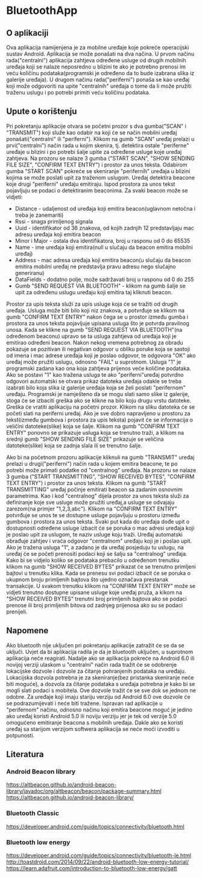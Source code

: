 # BluetoothApp

## O aplikaciji
Ova aplikacija namijenjena je za mobilne uređaje koje pokreće operacijski sustav Android.
Aplikacija se može ponašati na dva načina. U prvom načinu rada("centralni") aplikacija zahtjeva određene 
usluge od drugih mobilnih uređaja koji se nalaze neposredno u blizini te ako je potrebno prenosi im
veću količinu podataka(programski je određeno da to bude izabrana slika iz galerije uređaja). U drugom načinu rada("periferni") 
ponaša se kao uređaj koji može odgovoriti na upite "centralnih" uređaja o tome da li može pružiti traženu uslugu i po 
potrebi primiti veću količinu podataka.

## Upute o korištenju
Pri pokretanju aplikacije otvara se početni prozor s dva gumba("SCAN" i "TRANSMIT") koji služe kao odabir na koji će se način mobilni uređaj ponašati("centralni" ili "periferni"). Klikom na gumb "SCAN" uređaj prelazi u prvi("centralni") način rada u kojim skenira, tj. detektira ostale "periferne" uređaje u blizini i po potrebi šalje upite za određene usluge koje uređaj zahtjeva. Na prozoru se nalaze 3 gumba ("START SCAN", "SHOW SENDING FILE SIZE", "CONFIRM TEXT ENTRY") i prostor za unos teksta. Odabirom gumba "START SCAN" pokreće se skeniranje "perifernih" uređaja u blizini kojima se može poslati upit za traženom uslugom. Uređaj detektira beacone koje drugi "periferni" uređaju emitiraju. Ispod prostora za unos tekst pojavljuju se podaci o detektiranim beaconima. Za svaki beacon može se
vidjeti:
* Distance - udaljenost od uređaja koji emitira beacon(uglavnom netočna i treba je zanemariti)
* Rssi -  snaga primljenog signala
* Uuid - identifikator od 36 znakova, od kojih zadnjih 12 predstavljaju mac adresu uređaja koji emitira beacon
* Minor i Major - ostala dva identifikatora, broj u rasponu od 0 do 65535 
* Name - ime uređaja koji emitira(null u slučaju da beacon emitira mobilni uređaj)
* Address - mac adresa uređaja koji emitira beacon(u slučaju da beacon emitira mobilni uređaj ne predstavlja pravu adresu nego slučajno generiranu)
* DataFields - dodatno polje, može sadržavati broj u rasponu od 0 do 255      
* Gumb "SEND REQUEST VIA BLUETOOTH" - klikom na gumb šalje se upit za određenu uslugu uređaju koji emitira taj kliknuti beacon.

Prostor za upis teksta služi za upis usluge koja će se tražiti od drugih uređaja. Usluga može biti bilo koji niz znakova, a potvrđuje se klikom na gumb "CONFIRM TEXT ENTRY" nakon čega se u prostor između gumba i prostora za unos teksta pojavljuje upisana usluga što je potvrda pravilnog unosa. Kada se klikne na gumb "SEND REQUEST VIA BLUETOOTH"(na određenom beaconu) upravo se ta usluga zahtjeva od uređaja koji je emitirao određeni beacon. Nakon nekog vremena potrebnog za obradu pokazuje se pozitivan ili negativan odgovor u obliku poruke koja se sastoji od imena i mac adrese uređaja koji je poslao odgovor, te odgovora "OK" ako uređaj može pružiti uslugu, odnosno "FAIL" u suprotnom. Usluga "1" je programski zadana kao ona koja zahtjeva prijenos veće količine podataka. Ako se postavi "1" kao tražena usluga te ako "periferni"uređaj potvrdno odgovori automatski se otvara prikaz datoteka uređaja odakle se treba izabrati bilo koja slika iz galerije uređaja koja se želi poslati "perifernom" uređaju. Programski je namješteno da se mogu slati samo slike iz galerije, stoga će se izbaciti greška ako se klikne na bilo koju drugu vrstu datoteke. Greška će vratiti aplikaciju na početni prozor. Klikom na sliku datoteka će se početi slati na periferni uređaj. Ako je sve dobro napravljeno u prostoru za tekst(između gumbova
i prostora za upis teksta) pojavit će se informacija o veličini datoteke(slike) koja se šalje. Klikom na gumb "CONFIRM TEXT ENTRY" 
ponovno se prikazuje usluga koja se trenutno traži, a klikom na srednji gumb "SHOW SENDING FILE SIZE" prikazuje se veličina 
datoteke(slike) koja se zadnja slala ili se trenutno šalje.

Ako bi na početnom prozoru aplikacije kliknuli na gumb "TRANSMIT" uređaj prelazi u drugi("periferni") način rada u kojem emitira
beacone, te po potrebi može primati podatke od "centralnog" uređaja. Na prozoru se nalaze 3 gumba ("START TRANSMITTING", "SHOW RECEIVED BYTES", "CONFIRM TEXT ENTRY") i prostor za unos teksta. Klikom na gumb "START TRANSMITTING" uređaj počinje emitirati beacon sa zadanim osnovnim parametrima. Kao i kod "centralnog" dijela prostor za unos teksta služi za definiranje koje sve usluge može pružiti uređaj,a usluge se odvajaju zarezom(na primjer "1,2,3,abc"). Klikom na "CONFIRM TEXT ENTRY" potvrđuje se unos te se dostupne usluge pojavljuju u prostoru između gumbova i prostora za unos teksta. Svaki put kada do uređaja dođe upit o dostupnosti određene usluge izbacit će se poruka o mac adresi uređaja koji je poslao upit za uslugom, te naziv usluge koju traži. Uređaj automatski obrađuje zahtjev i vraća odgovor "centralnom" uređaju koji je i poslao upit. Ako je tražena usluga "1", a zadano je da uređaj posjeduju tu uslugu, na uređaj će se početi prenositi podaci koji se šalju sa "centralnog" uređaja. Kako bi se vidjelo koliko se podataka prebacilo u određenom trenutku klikom na gumb "SHOW RECEIVED BYTES" prikazat će se trenutno primljeni bajtovi u trenutku klika. Kada se prenesu svi podaci izbacit će se poruka o ukupnom broju primljenih bajtova što ujedno označava prestanak transakcije. U svakom trenutku klikom na "CONFIRM TEXT ENTRY" može se vidjeti trenutno dostupne upisane usluge koje uređaj pruža, a kikom na "SHOW RECEIVED BYTES" trenutni broj primljenih bajtova ako se podaci prenose ili broj primljenih bitova od zadnjeg prijenosa ako su se podaci prenijeli.

## Napomene
Ako bluetooth nije uključen pri pokretanju aplikacije zatražit će se da se uključi. Uvjet da bi aplikacija radila je
da je bluetooth uključen, u suprotnom aplikacija neće reagirati. Nadalje ako se aplikacija pokreće na Android 6.0 ili novijoj verziji ulaskom u "centralni" način rada tražit će se odobrenje lokacijske dozvole i dozvole za čitanje pohranjenih podataka na uređaju. Lokacijska dozvola potrebna je za skeniranje(bez pristanka skeniranje neće biti moguće), a dozvola za čitanje podataka s uređaja potrebna je kako bi se mogli slati podaci s mobitela. Ove dozvole tražit će se sve dok se jednom ne odobre. Za uređaje koji imaju stariju verziju od Android 6.0 ove dozvole će se podrazumijevati i neće biti tražene. Ispravan rad aplikacije u "perifernom" načinu, odnosno načinu koji emitira beacone moguć je jedino ako uređaj koristi Android 5.0 ili noviju verziju jer je tek od verzije 5.0 omogućeno emitiranje beacona s mobilnih uređaja. Dakle ako se koristi uređaj sa starijom verzijom softwera aplikacija se neće moći izvoditi u potpunosti. 

## Literatura
### Android Beacon library
https://altbeacon.github.io/android-beacon-library/javadoc/org/altbeacon/beacon/package-summary.html
https://altbeacon.github.io/android-beacon-library/
### Bluetooth Classic
https://developer.android.com/guide/topics/connectivity/bluetooth.html
### Bluetooth low energy
https://developer.android.com/guide/topics/connectivity/bluetooth-le.html
http://toastdroid.com/2014/09/22/android-bluetooth-low-energy-tutorial/
https://learn.adafruit.com/introduction-to-bluetooth-low-energy/gatt
